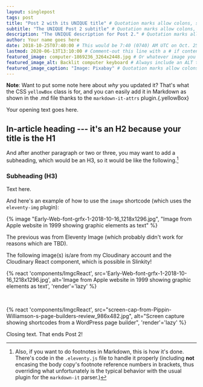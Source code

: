 ```yaml
---
layout: singlepost
tags: post
title: "Post 2 with its UNIQUE title" # Quotation marks allow colons, semicolons, etc.
subtitle: "The UNIQUE Post 2 subtitle" # Quotation marks allow colons, semicolons, etc.
description: "The UNIQUE description for Post 2." # Quotation marks allow colons, semicolons, etc.
author: Your name goes here
date: 2018-10-25T07:40:00 # This would be 7:40 (0740) AM UTC on Oct. 25, 2018
lastmod: 2020-06-13T13:10:00 # Comment-out this line with a # if content is unchanged
featured_image: computer-1869236_3264x2448.jpg # Or whatever image you want to use
featured_image_alt: Backlit computer keyboard # Always include an ALT tag for accessibility
featured_image_caption: "Image: Pixabay" # Quotation marks allow colons, semicolons, etc.
---
```


**Note**: Want to put some note here about *why* you updated it? That's what the CSS `yellowBox` class is for, and you can easily add it in Markdown as shown in the .md file thanks to the `markdown-it-attrs` plugin.{.yellowBox}

Your opening text goes here.

## In-article heading --- it's an H2 because your title is the H1

And after another paragraph or two or three, you may want to add a subheading, which would be an H3, so it would be like the following.[^fnExample]

[^fnExample]: Also, if you want to do footnotes in Markdown, this is how it's done. There's code in the `.eleventy.js` file to handle it properly (including **not** encasing the body copy's footnote reference numbers in brackets, thus overriding what unfortunately is the typical behavior with the usual plugin for the `markdown-it` parser.)

### Subheading (H3)

Text here.

And here's an example of how to use the `image` shortcode (which uses the `eleventy-img` plugin):

{% image "Early-Web-font-grfx-1-2018-10-16_1218x1296.jpg", "Image from Apple website in 1999 showing graphic elements as text" %}

The previous was from Eleventy Image (which probably didn't work for reasons which are TBD).

The following image(s) is/are from my Cloudinary account and the Cloudinary React component, which is possible in Slinkity!

{% react 'components/ImgcReact', src='Early-Web-font-grfx-1-2018-10-16_1218x1296.jpg', alt='Image from Apple website in 1999 showing graphic elements as text', 'render'='lazy' %}

<br />

{% react 'components/ImgcReact', src="screen-cap-from-Pippin-Williamson-s-page-builders-review_986x482.jpg", alt="Screen capture showing shortcodes from a WordPress page builder", 'render'='lazy' %}

Closing text. That ends Post 2!